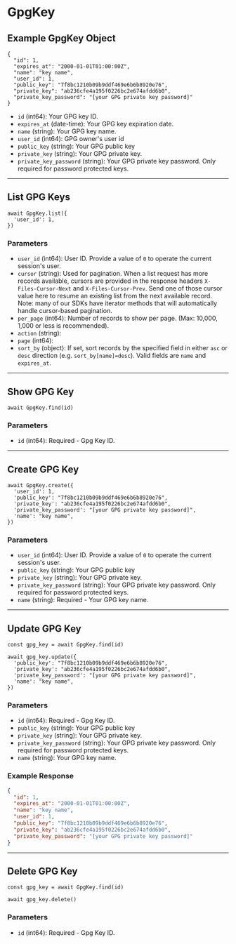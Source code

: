 # GpgKey

## Example GpgKey Object

```
{
  "id": 1,
  "expires_at": "2000-01-01T01:00:00Z",
  "name": "key name",
  "user_id": 1,
  "public_key": "7f8bc1210b09b9ddf469e6b6b8920e76",
  "private_key": "ab236cfe4a195f0226bc2e674afdd6b0",
  "private_key_password": "[your GPG private key password]"
}
```

* `id` (int64): Your GPG key ID.
* `expires_at` (date-time): Your GPG key expiration date.
* `name` (string): Your GPG key name.
* `user_id` (int64): GPG owner's user id
* `public_key` (string): Your GPG public key
* `private_key` (string): Your GPG private key.
* `private_key_password` (string): Your GPG private key password. Only required for password protected keys.

---

## List GPG Keys

```
await GpgKey.list({
  'user_id': 1,
})
```


### Parameters

* `user_id` (int64): User ID.  Provide a value of `0` to operate the current session's user.
* `cursor` (string): Used for pagination.  When a list request has more records available, cursors are provided in the response headers `X-Files-Cursor-Next` and `X-Files-Cursor-Prev`.  Send one of those cursor value here to resume an existing list from the next available record.  Note: many of our SDKs have iterator methods that will automatically handle cursor-based pagination.
* `per_page` (int64): Number of records to show per page.  (Max: 10,000, 1,000 or less is recommended).
* `action` (string): 
* `page` (int64): 
* `sort_by` (object): If set, sort records by the specified field in either `asc` or `desc` direction (e.g. `sort_by[name]=desc`). Valid fields are `name` and `expires_at`.

---

## Show GPG Key

```
await GpgKey.find(id)
```


### Parameters

* `id` (int64): Required - Gpg Key ID.

---

## Create GPG Key

```
await GpgKey.create({
  'user_id': 1,
  'public_key': "7f8bc1210b09b9ddf469e6b6b8920e76",
  'private_key': "ab236cfe4a195f0226bc2e674afdd6b0",
  'private_key_password': "[your GPG private key password]",
  'name': "key name",
})
```


### Parameters

* `user_id` (int64): User ID.  Provide a value of `0` to operate the current session's user.
* `public_key` (string): Your GPG public key
* `private_key` (string): Your GPG private key.
* `private_key_password` (string): Your GPG private key password. Only required for password protected keys.
* `name` (string): Required - Your GPG key name.

---

## Update GPG Key

```
const gpg_key = await GpgKey.find(id)

await gpg_key.update({
  'public_key': "7f8bc1210b09b9ddf469e6b6b8920e76",
  'private_key': "ab236cfe4a195f0226bc2e674afdd6b0",
  'private_key_password': "[your GPG private key password]",
  'name': "key name",
})
```

### Parameters

* `id` (int64): Required - Gpg Key ID.
* `public_key` (string): Your GPG public key
* `private_key` (string): Your GPG private key.
* `private_key_password` (string): Your GPG private key password. Only required for password protected keys.
* `name` (string): Your GPG key name.

### Example Response

```json
{
  "id": 1,
  "expires_at": "2000-01-01T01:00:00Z",
  "name": "key name",
  "user_id": 1,
  "public_key": "7f8bc1210b09b9ddf469e6b6b8920e76",
  "private_key": "ab236cfe4a195f0226bc2e674afdd6b0",
  "private_key_password": "[your GPG private key password]"
}
```

---

## Delete GPG Key

```
const gpg_key = await GpgKey.find(id)

await gpg_key.delete()
```

### Parameters

* `id` (int64): Required - Gpg Key ID.

